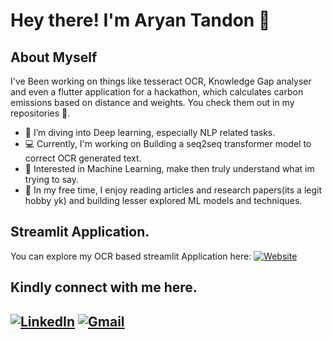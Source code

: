 # Hey there! I'm Aryan Tandon 🌟

## **About Myself** 
I've Been working on things like tesseract OCR, Knowledge Gap analyser and even a flutter application for a hackathon, which calculates carbon emissions based on distance and weights. 
You check them out in my repositories 📜.

- 🌱 I’m diving into Deep learning, especially NLP related tasks.
- 💻 Currently, I'm working on Building a seq2seq transformer model to correct OCR generated text.
- 🎯 Interested in Machine Learning, make then truly understand what im trying to say. 
- 🎵 In my free time, I enjoy reading articles and research papers(its a legit hobby yk) and building lesser explored ML models and techniques.




## Streamlit Application.
You can explore my OCR based streamlit Application here:
[![Website](https://img.shields.io/badge/-Website-0473c2?style=flat-square&logo=Google-Chrome&logoColor=white)](https://ocr-project-msvaqi6mtvblxm3d3bigxn.streamlit.app/)
## **Kindly connect with me here.**
[![LinkedIn](https://img.shields.io/badge/-LinkedIn-blue?style=flat-square&logo=Linkedin&logoColor=white)](www.linkedin.com/in/aryanrahultandon)
[![Gmail](https://img.shields.io/badge/-Gmail-c14438?style=flat-square&logo=Gmail&logoColor=white)](mailto:aryantandon2323@gmail.com)
---
